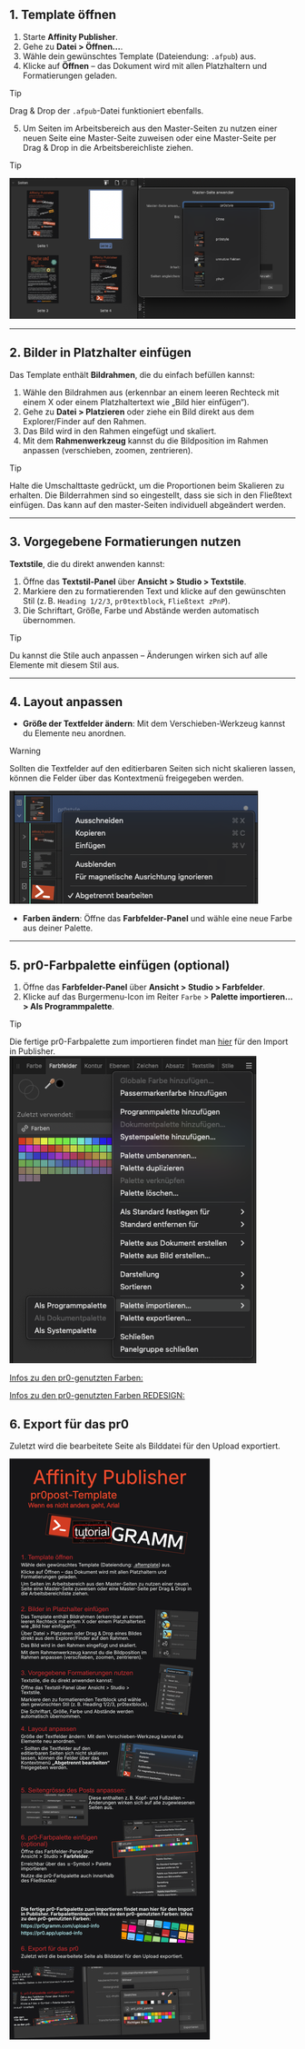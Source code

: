 ## 1. Template öffnen

1. Starte **Affinity Publisher**.  
2. Gehe zu **Datei > Öffnen...**.  
3. Wähle dein gewünschtes Template (Dateiendung: `.afpub`) aus.  
4. Klicke auf **Öffnen** – das Dokument wird mit allen Platzhaltern und Formatierungen geladen.

> [!TIP]
> Drag & Drop der `.afpub`-Datei funktioniert ebenfalls.

5. Um Seiten im Arbeitsbereich aus den Master-Seiten zu nutzen einer neuen Seite eine Master-Seite zuweisen oder eine Master-Seite per Drag & Drop in die Arbeitsbereichliste ziehen.

> [!TIP]
> ![Masterseite nutzen](/Images/masterSeite1.png)

---

## 2. Bilder in Platzhalter einfügen

Das Template enthält **Bildrahmen**, die du einfach befüllen kannst:

1. Wähle den Bildrahmen aus (erkennbar an einem leeren Rechteck mit einem X oder einem Platzhaltertext wie „Bild hier einfügen“).  
2. Gehe zu **Datei > Platzieren** oder ziehe ein Bild direkt aus dem Explorer/Finder auf den Rahmen.  
3. Das Bild wird in den Rahmen eingefügt und skaliert.  
4. Mit dem **Rahmenwerkzeug** kannst du die Bildposition im Rahmen anpassen (verschieben, zoomen, zentrieren).

> [!TIP]
> Halte die Umschalttaste gedrückt, um die Proportionen beim Skalieren zu erhalten.
> Die Bilderrahmen sind so eingestellt, dass sie sich in den Fließtext einfügen. Das kann auf den master-Seiten individuell abgeändert werden.

---

## 3. Vorgegebene Formatierungen nutzen

**Textstile**, die du direkt anwenden kannst:

1. Öffne das **Textstil-Panel** über **Ansicht > Studio > Textstile**.  
2. Markiere den zu formatierenden Text und klicke auf den gewünschten Stil (z. B. `Heading 1/2/3`, `pr0textblock`, `Fließtext zPnP`).  
3. Die Schriftart, Größe, Farbe und Abstände werden automatisch übernommen.  

> [!TIP]
> Du kannst die Stile auch anpassen – Änderungen wirken sich auf alle Elemente mit diesem Stil aus.

---

## 4. Layout anpassen

- **Größe der Textfelder ändern**: Mit dem Verschieben-Werkzeug kannst du Elemente neu anordnen.  

> [!WARNING]
> Sollten die Textfelder auf den editierbaren Seiten sich nicht skalieren lassen, können die Felder über das Kontextmenü freigegeben werden.
> 
> ![Textfeld freigeben](/Images/masterFreigeben.png)

- **Farben ändern**: Öffne das **Farbfelder-Panel** und wähle eine neue Farbe aus deiner Palette. 

---

## 5. pr0-Farbpalette einfügen (optional)

1. Öffne das **Farbfelder-Panel** über **Ansicht > Studio > Farbfelder**.  
2. Klicke auf das Burgermenu-Icon im Reiter `Farbe` > **Palette importieren... > Als Programmpalette**.  

> [!TIP]
> Die fertige pr0-Farbpalette zum importieren findet man [hier](/Template/pr0_p0st_palette.clr) für den Import in Publisher.
> ![Farbpalettenimport](/Images/paletteImport1.png)
> 
> [Infos zu den pr0-genutzten Farben:](https://pr0gramm.com/upload-info)
> 
> [Infos zu den pr0-genutzten Farben REDESIGN:](https://pr0.app/upload-info)

## 6. Export für das pr0

Zuletzt wird die bearbeitete Seite als Bilddatei für den Upload exportiert.

![Beispielausgabe](/Images/exampleOutput.png)
